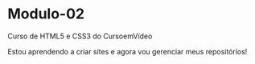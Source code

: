 # Modulo-02
 Curso de HTML5 e CSS3 do CursoemVídeo

 Estou aprendendo a criar sites e agora vou gerenciar meus repositórios!
